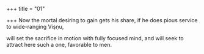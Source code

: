 +++
title = "01"

+++
Now the mortal desiring to gain gets his share, if he does pious service to  wide-ranging Viṣṇu,

will set the sacrifice in motion with fully focused mind, and will seek to  attract here such a one, favorable to men.